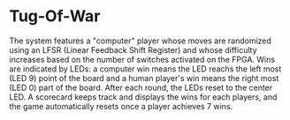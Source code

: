 # Tug-Of-War
The system features a "computer" player whose moves are randomized using an LFSR (Linear Feedback Shift Register) and whose difficulty increases based on the number of switches activated on the FPGA. Wins are indicated by LEDs: a computer win means the LED reachs the left most (LED 9) point of the board and a human player's win means the right most (LED 0) part of the board. After each round, the LEDs reset to the center LED. A scorecard keeps track and displays the wins for each players, and the game automatically resets once a player achieves 7 wins.
